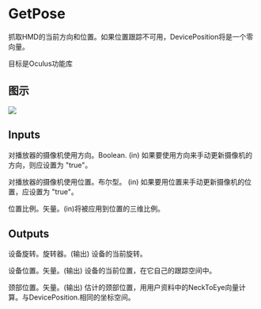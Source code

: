 # GetPose

抓取HMD的当前方向和位置。如果位置跟踪不可用，DevicePosition将是一个零向量。

目标是Oculus功能库

## 图示

![]($-20221218-20150879.png)

## Inputs

对播放器的摄像机使用方向。Boolean. (in) 如果要使用方向来手动更新摄像机的方向，则应设置为 "true"。

对播放器的摄像机使用位置。布尔型。 (in) 如果要用位置来手动更新摄像机的位置，应设置为 "true"。

位置比例。矢量。(in)将被应用到位置的三维比例。  

## Outputs

设备旋转。旋转器。(输出) 设备的当前旋转。

设备位置。矢量。(输出) 设备的当前位置，在它自己的跟踪空间中。

颈部位置。矢量。(输出) 估计的颈部位置，用用户资料中的NeckToEye向量计算。与DevicePosition.相同的坐标空间。
